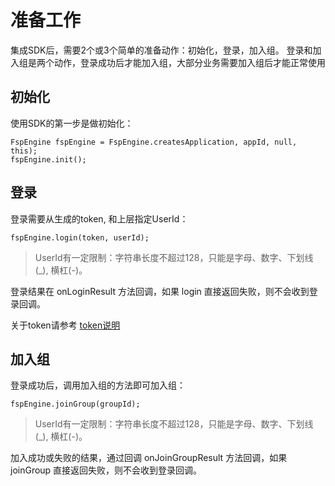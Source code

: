 # 准备工作
集成SDK后，需要2个或3个简单的准备动作：初始化，登录，加入组。
登录和加入组是两个动作，登录成功后才能加入组，大部分业务需要加入组后才能正常使用

## 初始化
使用SDK的第一步是做初始化：

```
FspEngine fspEngine = FspEngine.createsApplication, appId, null, this);
fspEngine.init();
```


## 登录
登录需要从生成的token, 和上层指定UserId：

```
fspEngine.login(token, userId);
```

> UserId有一定限制：字符串长度不超过128，只能是字母、数字、下划线(_), 横杠(-)。

登录结果在 onLoginResult 方法回调，如果 login 直接返回失败，则不会收到登录回调。

关于token请参考 [token说明](./token.md)

## 加入组

登录成功后，调用加入组的方法即可加入组：

```
fspEngine.joinGroup(groupId);
```

> UserId有一定限制：字符串长度不超过128，只能是字母、数字、下划线(_), 横杠(-)。

加入成功或失败的结果，通过回调 onJoinGroupResult 方法回调，如果 joinGroup 直接返回失败，则不会收到登录回调。